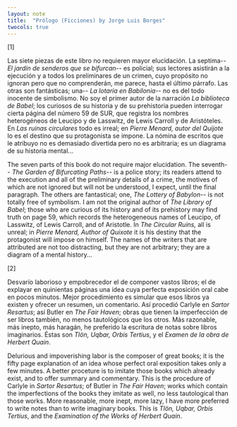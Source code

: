 ```yaml
---
layout: note
title:  "Prólogo (Ficciones) by Jorge Luis Borges"
twocols: true
---
```


<div class="twocol-container">
    <div class="number-column">
    [1]
    </div>
    <div class="twocol-column"><p>Las siete piezas de este libro no requieren mayor elucidación. La septima-- <i>El jardín de senderos que se bifurcan</i>-- es policial; sus lectores asistirán a la ejecución y a todos los preliminares de un crimen, cuyo propósito no ignoran pero que no comprenderán, me parece, hasta el último párrafo. Las otras son fantásticas; una-- <i>La lotaría en Babilonia</i>-- no es del todo inocente de simbolismo. No soy el primer autor de la narración <i>La biblioteca de Babel</i>; los curiosos de su historia y de su prehistoria pueden interrogar cierta página del número 59 de SUR, que registra los nombres heterogéneos de Leucipo y de Lasswitz, de Lewis Carroll y de Aristóteles. En <i>Las ruinas circulares</i> todo es irreal; en <i>Pierre Menard, autor del Quijote</i> lo es el destino que su protagonista se impone. La nómina de escritos que le atribuyo no es demasiado divertida pero no es arbitraria; es un diagrama de su historia mental...
    </p></div>
    <div class="twocol-column"><p>The seven parts of this book do not require major elucidation. The seventh-- <i>The Garden of Bifurcating Paths</i>-- is a police story; its readers attend to the execution and all of the preliminary details of a crime, the motives of which are not ignored but will not be understood, I expect, until the final paragraph. The others are fantastical; one, <i>The Lottery of Babylon</i>-- is not totally free of symbolism. I am not the original author of <i>The Library of Babel</i>; those who are curious of its history and of its prehistory may find truth on page 59, which records the heterogeneous names of Leucipo, of Lasswitz, of Lewis Carroll, and of Aristotle. In <i>The Circular Ruins,</i> all is unreal; in <i>Pierre Menard, Author of Quixote</i> it is his destiny that the protagonist will impose on himself. The names of the writers that are attributed are not too distracting, but they are not arbitrary; they are a diagram of a mental history...
    </p></div>
</div>


<div class="twocol-container">
    <div class="number-column">
    [2]
    </div>
    <div class="twocol-column"><p>Desvarío laborioso y empobrecedor el de componer vastos libros; el de explayar en quinientas páginas una idea cuya perfecta exposición oral cabe en pocos minutos. Mejor procedimiento es simular que esos libros ya existen y ofrecer un resumen, un comentario. Así procedió Carlyle en <i>Sartor Resartus</i>; así Butler en <i>The Fair Haven</i>; obras que tienen la imperfección de ser libros también, no menos tautológicos que los otros. Más razonable, más inepto, más haragán, he preferido la escritura de notas sobre libros imaginarios. Éstas son <i>Tlön, Uqbar, Orbis Tertius</i>, y el <i>Examen de la obra de Herbert Quain</i>.
    </p></div>
    <div class="twocol-column"><p>Delurious and impoverishing labor is the composer of great books; it is the fifty page explanation of an idea whose perfect oral exposition takes only a few minutes. A better proceture is to imitate those books which already exist, and to offer summary and commentary. This is the procedure of Carlyle in <i>Sartor Resartus</i>; of Butler in <i>The Fair Haven</i>; works which contain the imperfections of the books they imitate as well, no less tautological than those works. More reasonable, more inept, more lazy, I have more preferred to write notes than to write imaginary books. This is <i>Tlön, Uqbar, Orbis Tertius</i>, and the <i>Examination of the Works of Herbert Quain</i>. 
    </p></div>
</div>
